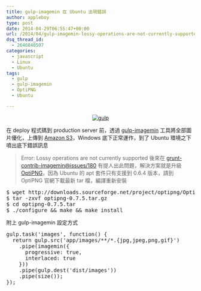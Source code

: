```yaml
---
title: gulp-imagemin 在 Ubuntu 出現錯誤
author: appleboy
type: post
date: 2014-04-29T06:55:47+00:00
url: /2014/04/gulp-imagemin-lossy-operations-are-not-currently-supported/
dsq_thread_id:
  - 2646840507
categories:
  - javascript
  - Linux
  - Ubuntu
tags:
  - gulp
  - gulp-imagemin
  - OptiPNG
  - Ubuntu

---
```

<div style="margin:0 auto; text-align:center">
  <a href="https://www.flickr.com/photos/appleboy/11616755494/" title="gulp by appleboy46, on Flickr"><img src="https://i0.wp.com/farm8.staticflickr.com/7354/11616755494_06ef5c0fa5.jpg?resize=197%2C388&#038;ssl=1" alt="gulp" data-recalc-dims="1" /></a>
</div>

在 deploy 程式碼到 production server 前，透過 [gulp-imagemin][1] 工具將全部圖片優化，上傳到 [Amazon S3][2]，Windows 底下正常運作，到了 Ubuntu 環境之下噴出底下錯誤訊息

> Error: Lossy operations are not currently supported
後來在 [grunt-contrib-imagemin@issues/180][3] 有提人出此問題，解決方案就是升級 [OptiPNG][4]，因為 Ubuntu 的 apt 套件只有支援到 0.6.4 版本，請到 OptiPNG 官網下載最新 tar 檔，編譯重新安裝

<!--more-->

<div>
  <pre class="brush: bash; title: ; notranslate" title="">$ wget http://downloads.sourceforge.net/project/optipng/OptiPNG/optipng-0.7.5/optipng-0.7.5.tar.gz
$ tar -zxvf optipng-0.7.5.tar.gz
$ cd optipng-0.7.5.tar
$ ./configure && make && make install</pre>
</div>

附上 gulp-imagemin 設定方式

<div>
  <pre class="brush: jscript; title: ; notranslate" title="">gulp.task('images', function() {
  return gulp.src('app/images/**/*.{jpg,jpeg,png,gif}')
    .pipe(imagemin({
      progressive: true,
      interlaced: true
    }))
    .pipe(gulp.dest('dist/images'))
    .pipe(size());
});</pre>
</div>

 [1]: https://www.npmjs.org/package/gulp-imagemin
 [2]: http://aws.amazon.com/s3/
 [3]: https://github.com/gruntjs/grunt-contrib-imagemin/issues/180
 [4]: http://optipng.sourceforge.net/